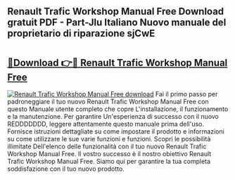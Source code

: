 ## Renault Trafic Workshop Manual Free Download gratuit PDF - Part-Jlu Italiano Nuovo manuale del proprietario di riparazione sjCwE

# <h2><a href="http://dfg1zh.blite.top/?on=Renault+Trafic+Workshop+Manual+Free">🔗Download 👉🔴 Renault Trafic Workshop Manual Free</a></h2>

[![Renault Trafic Workshop Manual Free download](https://i.imgur.com/lujVjoI.png)](http://dfg1zh.blite.top/?on=Renault+Trafic+Workshop+Manual+Free)
Fai il primo passo per padroneggiare il tuo nuovo Renault Trafic Workshop Manual Free con questo Manuale utente completo che copre L'installazione, il funzionamento e la manutenzione. Per garantire Un'esperienza di successo con il nuovo REDDDDDDD, leggere attentamente questo manuale prima dell'uso. Fornisce istruzioni dettagliate su come impostare il prodotto e informazioni su come utilizzare le sue varie funzioni e funzioni. Scopri le possibilità illimitate Dell'elenco delle funzionalità con il tuo nuovo Renault Trafic Workshop Manual Free. Il vostro successo è il nostro obiettivo Renault Trafic Workshop Manual Free. Siamo qui per garantire la tua completa soddisfazione con il tuo nuovo prodotto.
